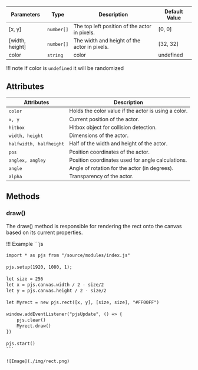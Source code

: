 

| Parameters          | Type      | Description                                       | Default Value  |
|---------------------|-----------|---------------------------------------------------|----------------|
| [x, y]              | `number[]`| The top left position of the actor in pixels.     | [0, 0]         |
| [width, height]     | `number[]`| The width and height of the actor in pixels.      | [32, 32]       |
| color               | `string`  | color                                             | undefined   |

!!! note
    If color is `undefined` it will be randomized

## Attributes

| Attributes                | Description                                                       |
|---------------------------|-------------------------------------------------------------------|
| `color`                   | Holds the color value if the actor is using a color.              |
| `x, y`                    | Current position of the actor.                                    |
| `hitbox`                  | Hitbox object for collision detection.                            |
| `width, height`           | Dimensions of the actor.                                          |
| `halfwidth, halfheight`   | Half of the width and height of the actor.                        |
| `pos`                     | Position coordinates of the actor.                                |
| `anglex, angley`          | Position coordinates used for angle calculations.                 |
| `angle`                   | Angle of rotation for the actor (in degrees).                     |
| `alpha`                   | Transparency of the actor.                                        |

## Methods

### draw()

The draw() method is responsible for rendering the rect onto the canvas based on its current properties.

!!! Example
    ```js

    import * as pjs from "/source/modules/index.js"

    pjs.setup(1920, 1080, 1);

    let size = 256
    let x = pjs.canvas.width / 2 - size/2
    let y = pjs.canvas.height / 2 - size/2

    let Myrect = new pjs.rect([x, y], [size, size], "#FF00FF")

    window.addEventListener("pjsUpdate", () => {
        pjs.clear()
        Myrect.draw()
    })

    pjs.start()
    ```

    ![Image](./img/rect.png)

